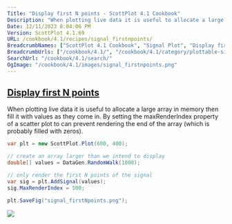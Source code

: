 ```yaml
---
Title: "Display first N points - ScottPlot 4.1 Cookbook"
Description: "When plotting live data it is useful to allocate a large array in memory then fill it with values as they come in. By setting the maxRenderIndex property of a scatter plot to can prevent rendering the end of the array (which is probably filled with zeros)."
Date: 12/11/2023 8:04:06 PM
Version: ScottPlot 4.1.69
URL: /cookbook/4.1/recipes/signal_firstnpoints/
BreadcrumbNames: ["ScottPlot 4.1 Cookbook", "Signal Plot", "Display first N points"]
BreadcrumbUrls: ["/cookbook/4.1/", "/cookbook/4.1/category/plottable-signal-plot", "/cookbook/4.1/recipes/signal_firstnpoints/"]
SearchUrl: "/cookbook/4.1/search/"
OgImage: "/cookbook/4.1/images/signal_firstnpoints.png"
---
```


<h2><a href='/cookbook/4.1/recipes/signal_firstnpoints/'>Display first N points</a></h2>

When plotting live data it is useful to allocate a large array in memory then fill it with values as they come in. By setting the maxRenderIndex property of a scatter plot to can prevent rendering the end of the array (which is probably filled with zeros).

```cs
var plt = new ScottPlot.Plot(600, 400);

// create an array larger than we intend to display
double[] values = DataGen.RandomWalk(1000);

// only render the first N points of the signal
var sig = plt.AddSignal(values);
sig.MaxRenderIndex = 500;

plt.SaveFig("signal_firstNpoints.png");
```

<img src='../../images/signal_firstnpoints.png' class='d-block mx-auto my-5' />


